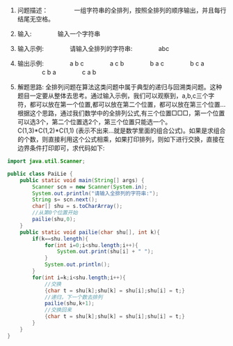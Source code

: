 1. 问题描述：
　　　　一组字符串的全排列，按照全排列的顺序输出，并且每行结尾无空格。

2. 输入:
　　　　输入一个字符串

3. 输入示例:
　　　　请输入全排列的字符串:
　　　　abc

4. 输出示例:
　　　　a b c
　　　　a c b
　　　　b a c
　　　　b c a
　　　　c b a
　　　　c a b

5. 解题思路:
    全排列问题在算法这类问题中属于典型的递归与回溯类问题。这种题目一定要从整体去思考。通过输入示例，我们可以观察到，a,b,c三个字符，都可以放在第一个位置,都可以放在第二个位置，都可以放在第三个位置...根据这个思路，通过我们数学中的全排列公式,有三个位置□□□，第一个位置可以选3个，第二个位置选2个，第三个位置只能选一个。C(1,3)*C(1,2)*C(1,1) (表示不出来...就是数学里面的组合公式)。如果是求组合的个数，则直接利用这个公式相乘，如果打印排列，则如下进行交换，直接在边界条件打印即可，求代码如下:

```java
import java.util.Scanner;

public class PaiLie {
    public static void main(String[] args) {
        Scanner scn = new Scanner(System.in);
        System.out.println("请输入全排列的字符串:");
        String s= scn.next();
        char[] shu = s.toCharArray();
        //从第0个位置开始
        pailie(shu,0);
    }
    public static void pailie(char shu[], int k){
        if(k==shu.length){
            for(int i=0;i<shu.length;i++){
                System.out.print(shu[i] + " ");
            }
            System.out.println();
        }
        for(int i=k;i<shu.length;i++){
            //交换
            {char t = shu[k];shu[k] = shu[i];shu[i] = t;}
            //递归，下一个数去排列
            pailie(shu,k+1);
            //交换回来
            {char t = shu[k];shu[k] = shu[i];shu[i] = t;}
        }
    }
}
```